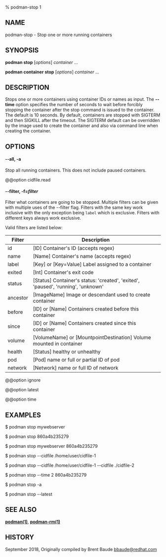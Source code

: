 % podman-stop 1

## NAME

podman\-stop - Stop one or more running containers

## SYNOPSIS

**podman stop** [*options*] _container_ ...

**podman container stop** [*options*] _container_ ...

## DESCRIPTION

Stops one or more containers using container IDs or names as input. The **--time** option
specifies the number of seconds to wait before forcibly stopping the container after the stop command
is issued to the container. The default is 10 seconds. By default, containers are stopped with SIGTERM
and then SIGKILL after the timeout. The SIGTERM default can be overridden by the image used to create the
container and also via command line when creating the container.

## OPTIONS

#### **--all**, **-a**

Stop all running containers. This does not include paused containers.

@@option cidfile.read

#### **--filter**, **-f**=_filter_

Filter what containers are going to be stopped.
Multiple filters can be given with multiple uses of the --filter flag.
Filters with the same key work inclusive with the only exception being
`label` which is exclusive. Filters with different keys always work exclusive.

Valid filters are listed below:

| **Filter** | **Description**                                                                  |
| ---------- | -------------------------------------------------------------------------------- |
| id         | [ID] Container's ID (accepts regex)                                              |
| name       | [Name] Container's name (accepts regex)                                          |
| label      | [Key] or [Key=Value] Label assigned to a container                               |
| exited     | [Int] Container's exit code                                                      |
| status     | [Status] Container's status: 'created', 'exited', 'paused', 'running', 'unknown' |
| ancestor   | [ImageName] Image or descendant used to create container                         |
| before     | [ID] or [Name] Containers created before this container                          |
| since      | [ID] or [Name] Containers created since this container                           |
| volume     | [VolumeName] or [MountpointDestination] Volume mounted in container              |
| health     | [Status] healthy or unhealthy                                                    |
| pod        | [Pod] name or full or partial ID of pod                                          |
| network    | [Network] name or full ID of network                                             |

@@option ignore

@@option latest

@@option time

## EXAMPLES

$ podman stop mywebserver

$ podman stop 860a4b235279

$ podman stop mywebserver 860a4b235279

$ podman stop --cidfile /home/user/cidfile-1

$ podman stop --cidfile /home/user/cidfile-1 --cidfile ./cidfile-2

$ podman stop --time 2 860a4b235279

$ podman stop -a

$ podman stop --latest

## SEE ALSO

**[podman(1)](podman.md)**, **[podman-rm(1)](podman-rm.md)**

## HISTORY

September 2018, Originally compiled by Brent Baude <bbaude@redhat.com>
